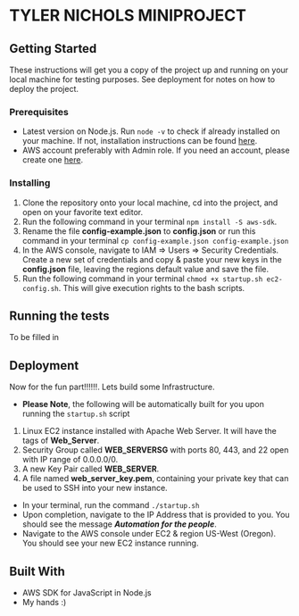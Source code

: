 # TYLER NICHOLS MINIPROJECT

## Getting Started

These instructions will get you a copy of the project up and running on your local machine for testing purposes. See deployment for notes on how to deploy the project.

### Prerequisites
- Latest version on Node.js. Run ```node -v``` to check if already installed on your machine. If not, installation instructions can be found [here](https://nodejs.org/en/download/).
- AWS account preferably with Admin role. If you need an account, please create one [here](https://portal.aws.amazon.com/billing/signup?redirect_url=https%3A%2F%2Faws.amazon.com%2Fregistration-confirmation#/start).

### Installing
1. Clone the repository onto your local machine, cd into the project, and open on your favorite text editor.
2. Run the following command in your terminal ```npm install -S aws-sdk```.
3. Rename the file **config-example.json** to **config.json** or run this command in your terminal ```cp config-example.json config-example.json```
4. In the AWS console, navigate to IAM => Users => Security Credentials. Create a new set of credentials and copy & paste your new keys in the **config.json** file, leaving the regions default value and save the file. 
5. Run the following command in your terminal ```chmod +x startup.sh ec2-config.sh```. This will give execution rights to the bash scripts.

## Running the tests

To be filled in


## Deployment
Now for the fun part!!!!!!. Lets build some Infrastructure.
- **Please Note**, the following will be automatically built for you upon running the ```startup.sh``` script
1. Linux EC2 instance installed with Apache Web Server. It will have the tags of **Web_Server**.
2. Security Group called **WEB_SERVERSG** with ports 80, 443, and 22 open with IP range of 0.0.0.0/0.
3. A new Key Pair called **WEB_SERVER**.
4. A file named **web_server_key.pem**, containing your private key that can be used to SSH into your new instance.
- In your terminal, run the command ```./startup.sh```
- Upon completion, navigate to the IP Address that is provided to you. You should see the message ***Automation for the people***.
- Navigate to the AWS console under EC2 & region US-West (Oregon). You should see your new EC2 instance running.

## Built With
- AWS SDK for JavaScript in Node.js
- My hands :)
